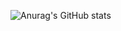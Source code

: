 ![Anurag's GitHub stats](https://github-readme-stats.vercel.app/api?username=TanakaLun&count_private=true)
